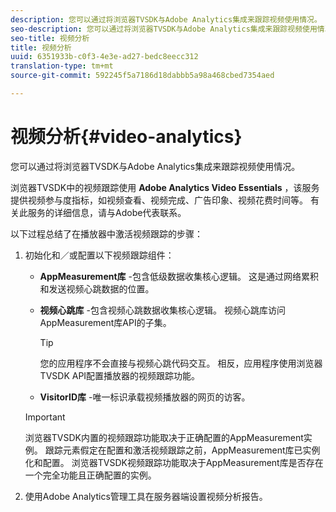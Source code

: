 ```yaml
---
description: 您可以通过将浏览器TVSDK与Adobe Analytics集成来跟踪视频使用情况。
seo-description: 您可以通过将浏览器TVSDK与Adobe Analytics集成来跟踪视频使用情况。
seo-title: 视频分析
title: 视频分析
uuid: 6351933b-c0f3-4e3e-ad27-bedc8eecc312
translation-type: tm+mt
source-git-commit: 592245f5a7186d18dabbb5a98a468cbed7354aed

---
```



# 视频分析{#video-analytics}

您可以通过将浏览器TVSDK与Adobe Analytics集成来跟踪视频使用情况。

浏览器TVSDK中的视频跟踪使用 **Adobe Analytics Video Essentials** ，该服务提供视频参与度指标，如视频查看、视频完成、广告印象、视频花费时间等。 有关此服务的详细信息，请与Adobe代表联系。

以下过程总结了在播放器中激活视频跟踪的步骤：

1. 初始化和／或配置以下视频跟踪组件：

   * **AppMeasurement库** -包含低级数据收集核心逻辑。 这是通过网络累积和发送视频心跳数据的位置。
   * **视频心跳库** -包含视频心跳数据收集核心逻辑。 视频心跳库访问AppMeasurement库API的子集。

      >[!TIP]
      >
      >您的应用程序不会直接与视频心跳代码交互。 相反，应用程序使用浏览器TVSDK API配置播放器的视频跟踪功能。

   * **VisitorID库** -唯一标识承载视频播放器的网页的访客。
   >[!IMPORTANT]
   >
   >浏览器TVSDK内置的视频跟踪功能取决于正确配置的AppMeasurement实例。 跟踪元素假定在配置和激活视频跟踪之前，AppMeasurement库已实例化和配置。 浏览器TVSDK视频跟踪功能取决于AppMeasurement库是否存在一个完全功能且正确配置的实例。

1. 使用Adobe Analytics管理工具在服务器端设置视频分析报告。
